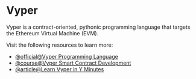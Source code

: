 # Vyper

Vyper is a contract-oriented, pythonic programming language that targets the Ethereum Virtual Machine (EVM).

Visit the following resources to learn more:

- [@official@Vyper Programming Language](https://vyper.readthedocs.io/en/stable/)
- [@course@Vyper Smart Contract Development](https://updraft.cyfrin.io/courses/intro-python-vyper-smart-contract-development)
- [@article@Learn Vyper in Y Minutes](https://learnxinyminutes.com/docs/vyper/)
